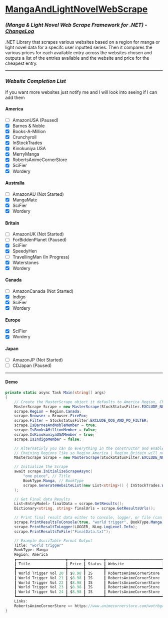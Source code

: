 # [MangaAndLightNovelWebScrape](https://www.nuget.org/packages/MangaAndLightNovelWebScrape/2.1.3#readme-body-tab)
### *(Manga & Light Novel Web Scrape Framework for .NET) - [ChangeLog](https://github.com/Sigrec/MangaAndLightNovelWebScrape/blob/master/ChangeLog.txt)*
.NET Library that scrapes various websites based on a region for manga or light novel data for a specifc user inputted series. Then it compares the various prices for each available entry across the websites chosen and outputs a list of the entries available and the website and price for the cheapest entry.
***
### *Website Completion List*
If you want more websites just notify me and I will look into seeing if I can add them
#### America
- [ ] AmazonUSA (Paused)
- [x] Barnes & Noble
- [x] Books-A-Million
- [x] Crunchyroll
- [x] InStockTrades
- [x] Kinokuniya USA
- [x] MerryManga
- [x] RobertsAnimeCornerStore
- [x] SciFier
- [x] Wordery

#### Australia
- [ ] AmazonAU (Not Started)
- [x] MangaMate
- [x] SciFier
- [x] Wordery

#### Britain
- [ ] AmazonUK (Not Started)
- [ ] ForBiddenPlanet (Paused)
- [x] SciFier
- [x] SpeedyHen
- [ ] TravellingMan (In Progress)
- [x] Waterstones
- [x] Wordery

#### Canada
- [ ] AmazonCanada (Not Started)
- [x] Indigo
- [x] SciFier
- [x] Wordery

#### Europe
- [x] SciFier
- [x] Wordery

#### Japan
- [ ] AmazonJP (Not Started)
- [ ] CDJapan (Paused)
 
***
#### Demo
```cs
private static async Task Main(string[] args)
{
    // Create the MasterScrape object it defaults to America Region, Chrome Browser, & all memberships are default false (it is better to set them), but you can still change them outside of the constructor & debug mode is disabled by default. There is no default StockStatusFilter
    MasterScrape Scrape = new MasterScrape(StockStatusFilter.EXCLUDE_NONE_FILTER);
    scrape.Region = Region.Canada;
    scrape.Browser = Browser.FireFox;
    scrape.Filter = StockstatusFilter.EXCLUDE_OOS_AND_PO_FILTER;
    scrape.IsBarnesAndNobleMember = true;
    scrape.IsBooksAMillionMember = false;
    scrape.IsKinokuniyaUSAMember = true;
    scrape.IsIndigoMember = false;

    // Alternativly you can do everything in the constructor and enable debug mode which will print to log and txt files
    // Chaining Regions like so Region.America | Region.Britain will not work
    MasterScrape Scrape = new MasterScrape(StockStatusFilter.EXCLUDE_NONE_FILTER, StockStatusFilter.EXCLUDE_ALL_FILTER, Region.Britain, Browser.Edge, false, false, false, true).EnableDebugMode();

    // Initialize the Scrape
    await scrape.InitializeScrapeAsync(
        "one piece", // Title
        BookType.Manga, // BookType
        scrape.GenerateWebsiteList(new List<string>() { InStockTrades.WEBSITE_TITLE }), // Website List
    );

    // Get Final data Results
    List<EntryModel> finalData = scrape.GetResults();
    Dictionary<string, string> finalUrls = scrape.GetResultsUrls();

    // Print final result data either to console, logger, or file (can be printed in a ascii table format)
    scrape.PrintResultsToConsole(true, "world trigger", BookType.Manga);
    scrape.PrintResultToLogger(LOGGER, NLog.LogLevel.Info);
    scrape.PrintResultsToFile("FinalData.txt");

    // Example AsciiTable Format Output
    Title: "world trigger"
    BookType: Manga
    Region: America
    ┏━━━━━━━━━━━━━━━━━━━━━━┳━━━━━━━┳━━━━━━━━┳━━━━━━━━━━━━━━━━━━━━━━━━━┓
    ┃ Title                ┃ Price ┃ Status ┃ Website                 ┃
    ┣━━━━━━━━━━━━━━━━━━━━━━╋━━━━━━━╋━━━━━━━━╋━━━━━━━━━━━━━━━━━━━━━━━━━┫
    ┃ World Trigger Vol 20 ┃ $8.98 ┃ IS     ┃ RobertsAnimeCornerStore ┃
    ┃ World Trigger Vol 21 ┃ $8.98 ┃ IS     ┃ RobertsAnimeCornerStore ┃
    ┃ World Trigger Vol 22 ┃ $8.98 ┃ IS     ┃ RobertsAnimeCornerStore ┃
    ┃ World Trigger Vol 23 ┃ $8.98 ┃ IS     ┃ RobertsAnimeCornerStore ┃
    ┃ World Trigger Vol 24 ┃ $8.98 ┃ IS     ┃ RobertsAnimeCornerStore ┃
    ┗━━━━━━━━━━━━━━━━━━━━━━┻━━━━━━━┻━━━━━━━━┻━━━━━━━━━━━━━━━━━━━━━━━━━┛
    Links:
    RobertsAnimeCornerStore => https://www.animecornerstore.com/wotrbgrno.html
}
```